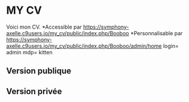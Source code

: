 # MY CV
Voici mon CV.
*Accessible par https://symphony-axelle.c9users.io/my_cv/public/index.php/Booboo
*Personnalisable par https://symphony-axelle.c9users.io/my_cv/public/index.php/Booboo/admin/home     login= admin    mdp= kitten

## Version publique
[capture]: /my_cv/Capture.PNG
## Version privée 
[capture2]: /my_cv/Capture2.PNG
[capture3]: /my_cv/Capture3.PNG